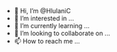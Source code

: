 - 👋 Hi, I’m @HlulaniC
- 👀 I’m interested in ...
- 🌱 I’m currently learning ...
- 💞️ I’m looking to collaborate on ...
- 📫 How to reach me ...

<!---
HlulaniC/HlulaniC is a ✨ special ✨ repository because its `README.md` (this file) appears on your GitHub profile.
You can click the Preview link to take a look at your changes.
--->
